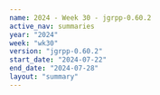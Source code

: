 ```yaml
---
name: 2024 - Week 30 - jgrpp-0.60.2
active_nav: summaries
year: "2024"
week: "wk30"
version: "jgrpp-0.60.2"
start_date: "2024-07-22"
end_date: "2024-07-28"
layout: "summary"
---
```

